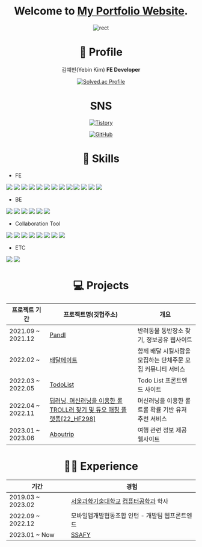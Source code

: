 
<div align="center"> 

  # Welcome to [My Portfolio Website](https://byein.github.io/). 
  
![rect](https://capsule-render.vercel.app/api?type=rect&color=gradient&text=%20%20byein%20%20&fontAlign=30&fontSize=30&textBg=true&desc=FE%20developer&descAlign=60&descAlignY=50)

# 👋 Profile
김예빈(Yebin Kim)
<b>FE Developer</b>

[![Solved.ac Profile](http://mazassumnida.wtf/api/v2/generate_badge?boj=yebin0825)](https://solved.ac/yebin0825/)

# SNS
 [![Tistory](https://hits.seeyoufarm.com/api/count/incr/badge.svg?url=https%3A%2F%2Fbyein.tistory.com&count_bg=%23ff8c00&title_bg=black&icon=&icon_color=%23FFFFFF&title=tistory&edge_flat=false)](https://byein.tistory.com/)

[![GitHub](https://hits.seeyoufarm.com/api/count/incr/badge.svg?url=https%3A%2F%2Fgithub.com%2Fbyein&count_bg=%23EA81DA&title_bg=%23181717&icon=github.svg&icon_color=%23FFFFFF&title=GitHub&edge_flat=false)](https://github.com/byein)


# 💪 Skills
<div align="justify">

* FE

<img src="https://img.shields.io/badge/html5-black?style=for-the-badge&logo=html5&logoColor=#E34F26"> <img src="https://img.shields.io/badge/css3-black?style=for-the-badge&logo=css3&logoColor=#1572B6"> <img src="https://img.shields.io/badge/javascript-black?style=for-the-badge&logo=javascript&logoColor=#F7DF1E"> <img src="https://img.shields.io/badge/typescript-black?style=for-the-badge&logo=typescript&logoColor=#3178C6"> 
<img src="https://img.shields.io/badge/React-black?style=for-the-badge&logo=react&logoColor=#61DAFB"> <img src="https://img.shields.io/badge/reactrouter-black?style=for-the-badge&logo=reactrouter&logoColor=#CA4245"> <img src="https://img.shields.io/badge/reacthookform-black?style=for-the-badge&logo=reacthookform&logoColor=#EC5990"> <img src="https://img.shields.io/badge/createreactapp-black?style=for-the-badge&logo=createreactapp&logoColor=#61DAFB"> <img src="https://img.shields.io/badge/eslint-black?style=for-the-badge&logo=eslint&logoColor=#4B32C3"> <img src="https://img.shields.io/badge/prettier-black?style=for-the-badge&logo=prettier&logoColor=#F7B93E"> <img src="https://img.shields.io/badge/axios-black?style=for-the-badge&logo=axios&logoColor=#5A29E4"> <img src="https://img.shields.io/badge/nextdotjs-black?style=for-the-badge&logo=nextdotjs&logoColor=#000000"> <img src="https://img.shields.io/badge/tailwindcss-black?style=for-the-badge&logo=tailwindcss&logoColor=#06B6D4"> 

* BE
  
<img src="https://img.shields.io/badge/firebase-black?style=for-the-badge&logo=firebase&logoColor=#FFCA28"> <img src="https://img.shields.io/badge/mysql-black?style=for-the-badge&logo=mysql&logoColor=#DE3723"> <img src="https://img.shields.io/badge/swagger-black?style=for-the-badge&logo=swagger&logoColor=#85EA2D"> <img src="https://img.shields.io/badge/spring-black?style=for-the-badge&logo=spring&logoColor=#6DB33F"> <img src="https://img.shields.io/badge/springboot-black?style=for-the-badge&logo=springboot&logoColor=#6DB33F"> <img src="https://img.shields.io/badge/nodedotjs-black?style=for-the-badge&logo=nodedotjs&logoColor=#339933">

* Collaboration Tool
  
<img src="https://img.shields.io/badge/atlassian-black?style=for-the-badge&logo=atlassian&logoColor=#0052CC"> <img src="https://img.shields.io/badge/bitbucket-black?style=for-the-badge&logo=bitbucket&logoColor=#0052CC"> <img src="https://img.shields.io/badge/confluence-black?style=for-the-badge&logo=confluence&logoColor=#172B4D"> <img src="https://img.shields.io/badge/figma-black?style=for-the-badge&logo=figma&logoColor=#F24E1E"> <img src="https://img.shields.io/badge/git-black?style=for-the-badge&logo=git&logoColor=#F05032"> <img src="https://img.shields.io/badge/github-black?style=for-the-badge&logo=github&logoColor=#181717"> <img src="https://img.shields.io/badge/gitlab-black?style=for-the-badge&logo=gitlab&logoColor=#FC6D26"> <img src="https://img.shields.io/badge/jira-black?style=for-the-badge&logo=jira&logoColor=#0052CC"> 

* ETC
  
<img src="https://img.shields.io/badge/dotenv-black?style=for-the-badge&logo=dotenv&logoColor=#ECD53F"> <img src="https://img.shields.io/badge/sentry-black?style=for-the-badge&logo=sentry&logoColor=#362D59"> 
 </div>
 
# 💻 Projects
|프로젝트 기간|프로젝트명(깃헙주소)|개요|
|------|------------|------------------------------------------------|
|2021.09 ~ 2021.12|[PandI](https://github.com/byein/PandI)|반려동물 동반장소 찾기, 정보공유 웹사이트|
|2022.02 ~ |[배달메이트](https://github.com/BaedalMate/BaedalMate_iOS)|함께 배달 시킬사람을 모집하는 단체주문 모집 커뮤니티 서비스|
|2022.03 ~ 2022.05|[TodoList](https://github.com/byein/TodoList_ReactPilot)|Todo List 프론트엔드 사이트|
|2022.04 ~ 2022.11|[딥러닝, 머신러닝을 이용한 롤 TROLL러 찾기 및 듀오 매칭 플랫폼[22_HF298]](https://github.com/byein/Troller)|머신러닝을 이용한 롤 트롤 확률 기반 유저 추천 서비스|
|2023.01 ~ 2023.06|[Aboutrip](https://github.com/ABOUTRIP)|여행 관련 정보 제공 웹사이트|
# 🧑‍💻 Experience 

|기간|경험|
|------------------|-------------------------------------------------------------------|
|2019.03 ~ 2023.02|[서울과학기술대학교](http://seoultech.ac.kr/) [컴퓨터공학과](https://computer.seoultech.ac.kr/) 학사|
|2022.09 ~ 2022.12|모바일앱개발협동조합 인턴 - 개발팀 웹프론트엔드|
|2023.01 ~ Now|[SSAFY](https://www.ssafy.com/ksp/jsp/swp/swpMain.jsp)|




</div>
